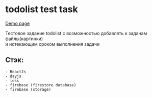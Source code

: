 # todolist test task

[Demo page](https://dmi3ytsk.github.io/todolist-react/build/index.html)

Тестовое задание todolist с возможностью добавлять к задачам файлы(картинки) <br>и истекающим сроком выполнения задачи

## Стэк:
```
- ReactJs
- dayjs
- less
- firebase (firestore database)
- firebase (storage)
